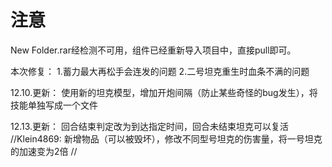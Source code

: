 # 注意

New Folder.rar经检测不可用，组件已经重新导入项目中，直接pull即可。

本次修复：
1.蓄力最大再松手会连发的问题
2.二号坦克重生时血条不满的问题

12.10.更新：
使用新的坦克模型，增加开炮间隔（防止某些奇怪的bug发生），将技能单独写成一个文件

12.13.更新：
回合结束判定改为到达指定时间，回合未结束坦克可以复活
//Klein4869:
新增物品（可以被毁坏），修改不同型号坦克的伤害量，将一号坦克的加速变为2倍
//